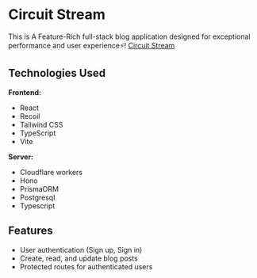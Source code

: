 # Circuit Stream

This is A Feature-Rich full-stack blog application designed for exceptional performance and user experience⚡!
[Circuit Stream](https://blog.aniketg.tech)

## Technologies Used

**Frontend:**
- React
- Recoil
- Tailwind CSS
- TypeScript
- Vite

**Server:**
- Cloudflare workers
- Hono
- PrismaORM
- Postgresql
- Typescript

## Features

- User authentication (Sign up, Sign in)
- Create, read, and update blog posts
- Protected routes for authenticated users
